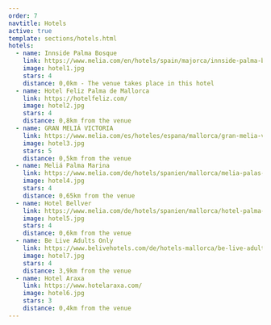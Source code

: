 ```yaml
---
order: 7
navtitle: Hotels
active: true
template: sections/hotels.html
hotels:
  - name: Innside Palma Bosque
    link: https://www.melia.com/en/hotels/spain/majorca/innside-palma-bosque/index.htm
    image: hotel1.jpg
    stars: 4
    distance: 0,0km - The venue takes place in this hotel
  - name: Hotel Feliz Palma de Mallorca
    link: https://hotelfeliz.com/
    image: hotel2.jpg
    stars: 4
    distance: 0,8km from the venue
  - name: GRAN MELIÁ VICTORIA
    link: https://www.melia.com/es/hoteles/espana/mallorca/gran-melia-victoria/index.htm
    image: hotel3.jpg
    stars: 5
    distance: 0,5km from the venue
  - name: Meliá Palma Marina
    link: https://www.melia.com/de/hotels/spanien/mallorca/melia-palas-atenea/index.htm
    image: hotel4.jpg
    stars: 4
    distance: 0,65km from the venue
  - name: Hotel Bellver
    link: https://www.melia.com/de/hotels/spanien/mallorca/hotel-palma-bellver/index.htm
    image: hotel5.jpg
    stars: 4
    distance: 0,6km from the venue
  - name: Be Live Adults Only
    link: https://www.belivehotels.com/de/hotels-mallorca/be-live-adults-only-marivent/
    image: hotel7.jpg
    stars: 4
    distance: 3,9km from the venue    
  - name: Hotel Araxa
    link: https://www.hotelaraxa.com/
    image: hotel6.jpg
    stars: 3
    distance: 0,4km from the venue
---
```

